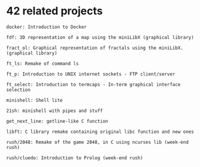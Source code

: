# 42 related projects

`docker: Introduction to Docker`

`fdf: 3D representation of a map using the miniLibX (graphical library)`

`fract_ol: Graphical representation of fractals using the miniLibX. (graphical library)`

`ft_ls: Remake of command ls`

`ft_p: Introduction to UNIX internet sockets - FTP client/server`

`ft_select: Introduction to termcaps - In-term graphical interface selection`

`minishell: Shell lite`

`21sh: minishell with pipes and stuff`

`get_next_line: getline-like C function`

`libft: C library remake containing original libc function and new ones`

`rush/2048: Remake of the game 2048, in C using ncurses lib (week-end rush)`

`rush/cluedo: Introduction to Prolog (week-end rush)`

